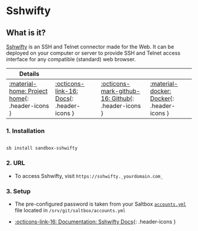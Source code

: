 # Sshwifty

## What is it?

[Sshwifty](https://github.com/nirui/sshwifty) is an SSH and Telnet connector made for the Web. It can be deployed on your computer or server to provide SSH and Telnet access interface for any compatible (standard) web browser.

| Details     |             |             |             |
|-------------|-------------|-------------|-------------|
| [:material-home: Project home](https://github.com/nirui/sshwifty){: .header-icons } | [:octicons-link-16: Docs](https://github.com/nirui/sshwifty){: .header-icons } | [:octicons-mark-github-16: Github](https://github.com/nirui/sshwifty){: .header-icons } | [:material-docker: Docker](https://hub.docker.com/r/niruix/sshwifty){: .header-icons }|

### 1. Installation

``` shell

sb install sandbox-sshwifty

```

### 2. URL

- To access Sshwifty, visit `https://sshwifty._yourdomain.com_`

### 3. Setup

- The pre-configured password is taken from your Saltbox [`accounts.yml`](../../saltbox/install/install.md#configuration) file located in `/srv/git/saltbox/accounts.yml`

- [:octicons-link-16: Documentation: Sshwifty Docs](https://github.com/nirui/sshwifty){: .header-icons }
